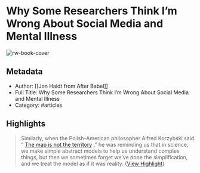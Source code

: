 # Why Some Researchers Think I’m Wrong About Social Media and Mental Illness

![rw-book-cover](https://readwise-assets.s3.amazonaws.com/static/images/article4.6bc1851654a0.png)

## Metadata
- Author: [[Jon Haidt from After Babel]]
- Full Title: Why Some Researchers Think I’m Wrong About Social Media and Mental Illness
- Category: #articles

## Highlights

> Similarly, when the Polish-American philosopher Alfred Korzybski said “ [The map is not the territory](https://substack.com/redirect/ddf223e6-abc8-4c2f-9133-ccb2df8cfedc?j=eyJ1IjoiYXZ6eDQifQ.G0OEO2hYU5EfmDn6Y1N-lMJfqyCMC6azYH_trtWPtnc) ,” he was reminding us that in science, we make simple abstract models to help us understand complex things, but then we sometimes forget we’ve done the simplification, and we treat the model as if it was reality. ([View Highlight](https://read.readwise.io/read/01gyg4b6gaz1xvrkygwqbb24ph))


